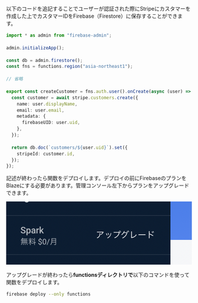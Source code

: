 以下のコードを追記することでユーザーが認証された際にStripeにカスタマーを作成した上でカスタマーIDをFirebase（Firestore）に保存することができます。

```ts:index.ts
import * as admin from "firebase-admin";

admin.initializeApp();

const db = admin.firestore();
const fns = functions.region("asia-northeast1");

// 省略

export const createCustomer = fns.auth.user().onCreate(async (user) => {
  const customer = await stripe.customers.create({
    name: user.displayName,
    email: user.email,
    metadata: {
      firebaseUID: user.uid,
    },
  });

  return db.doc(`customers/${user.uid}`).set({
    stripeId: customer.id,
  });
});
```

記述が終わったら関数をデプロイします。デプロイの前にFirebaseのプランをBlazeにする必要があります。管理コンソール左下からプランをアップグレードできます。

![](/docs/images/2022-01-29-15-14-27.png)

アップグレードが終わったら**functionsディレクトリで**以下のコマンドを使って関数をデプロイします。

```bash
firebase deploy --only functions
```